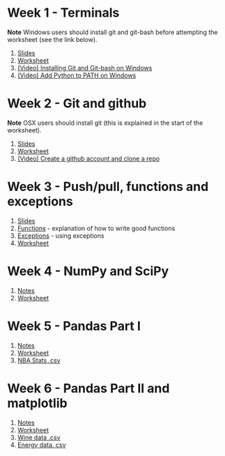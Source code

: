 # Week 1 - Terminals

**Note** Windows users should install git and git-bash before attempting the
worksheet (see the link below).

1. [Slides](slides1/)
2. [Worksheet](worksheet1/)
3. [(Video) Installing Git and Git-bash on Windows](
    https://web.microsoftstream.com/video/c0238bf3-ba21-4407-9263-8bfafc43991b?list=studio)
4. [(Video) Add Python to PATH on Windows](
    https://web.microsoftstream.com/video/c4c0ced6-c526-4696-99bc-14236b37cd28?list=studio)

# Week 2 - Git and github

**Note** OSX users should install git (this is explained in the start of the
worksheet).

1. [Slides](slides2/)
2. [Worksheet](worksheet2/)
3. [(Video) Create a github account and clone a repo](
    https://web.microsoftstream.com/video/1138576c-6a80-4bb0-ad8d-c97dcef917ad)


# Week 3 - Push/pull, functions and exceptions

1. [Slides](slides3/)
2. [Functions](functions/) - explanation of how to write good functions
2. [Exceptions](exceptions/) - using exceptions
3. [Worksheet](worksheet3/)

# Week 4 - NumPy and SciPy

1. [Notes](NumPy_Notes.pdf)
2. [Worksheet](NumPySciPy_Worksheet.pdf)

# Week 5 - Pandas Part I

1. [Notes](Pandas_Notes.pdf)
2. [Worksheet](Pandas_Worksheet.pdf)
3. [NBA Stats .csv](NBA_Stats.csv)

# Week 6 - Pandas Part II and matplotlib

1. [Notes](PandasII_matplotlib_Notes.pdf)
2. [Worksheet](PandasPart2-matplotlib-Worksheet.pdf)
3. [Wine data .csv](wineData.csv)
4. [Energy data. csv](energyData.csv)
